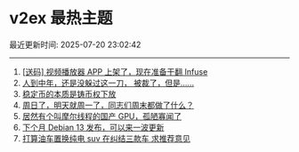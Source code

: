 # v2ex 最热主题

最近更新时间: 2025-07-20 23:02:42

--- 
1. [[送码] 视频播放器 APP 上架了，现在准备干翻 Infuse](https://www.v2ex.com/t/1146394) 
2. [人到中年，还是没躲过这一刀， 被裁了，但是......](https://www.v2ex.com/t/1146397) 
3. [稳定币的本质是铸币权下放](https://www.v2ex.com/t/1146398) 
4. [周日了，明天就周一了，同志们周末都做了什么？](https://www.v2ex.com/t/1146401) 
5. [居然有个叫摩尔线程的国产 GPU，孤陋寡闻了](https://www.v2ex.com/t/1146404) 
6. [下个月 Debian 13 发布，可以来一波更新](https://www.v2ex.com/t/1146388) 
7. [打算油车置换纯电 suv 在纠结三款车 求推荐意见](https://www.v2ex.com/t/1146391) 
